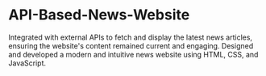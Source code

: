 # API-Based-News-Website
Integrated with external APIs to fetch and display the latest  news articles, ensuring the website's content remained  current and engaging. Designed and developed a modern and  intuitive news website using HTML, CSS, and JavaScript.
